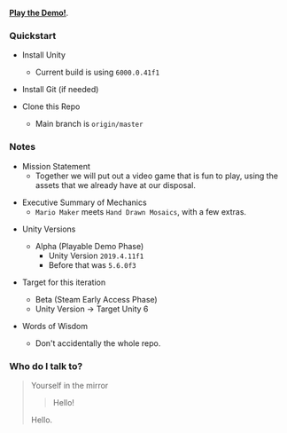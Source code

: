 
[ **Play the Demo!**](https://play.unity.com/en/games/272f39a2-dafd-4ab3-b45a-d0bd734b4ff9/aaa).

### Quickstart ###

+ Install Unity
    * Current build is using `6000.0.41f1`

+ Install Git (if needed)

+ Clone this Repo
    * Main branch is `origin/master`

### Notes ###

+ Mission Statement
    * Together we will put out a video game that is fun to play, using the assets that we already have at our disposal.

- Executive Summary of Mechanics
    * `Mario Maker` meets `Hand Drawn Mosaics`, with a few extras.
* Unity Versions
    * Alpha (Playable Demo Phase)
        * Unity Version `2019.4.11f1`
        * Before that was `5.6.0f3`

* Target for this iteration
    * Beta (Steam Early Access Phase)
    * Unity Version -> Target Unity 6

* Words of Wisdom
    * Don't accidentally the whole repo.

### Who do I talk to? ###

> Yourself in the mirror
>
> > Hello!
>
> Hello.
